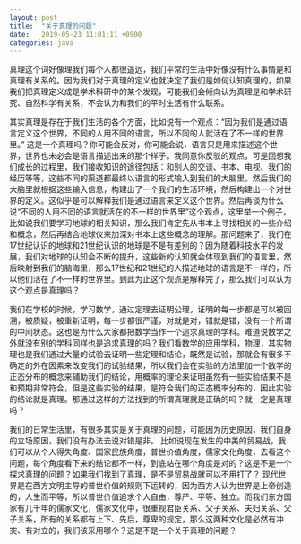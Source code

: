 ```yaml
---
layout: post
title:  "关于真理的问题"
date:   2019-05-23 11:01:11 +0900
categories: java
---
```


真理这个词好像理我们每个人都很遥远，我们平常的生活中好像没有什么事情是和真理有关系的。因为我们对于真理的定义也就决定了我们是如何认知真理的，如果我们把真理定义成是学术科研中的某个发现，可能我们会倾向认为真理是和学术研究、自然科学有关系，不会认为和我们的平时生活有什么联系。

其实真理是存在于我们生活的各个方面，比如说有一个观点：“因为我们是通过语言定义这个世界，不同的人用不同的语言，所以不同的人就活在了不一样的世界里。” 这是一个真理吗？你可能会反对，你可能会说，语言只是用来描述这个世界，世界也未必会是语言描述出来的那个样子。我同意你反驳的观点，可是回想我们成长的过程里，我们接收知识的途径包括：和别人的交谈、书本、电视、我们的经历等等，这些不同的渠道都最终以语言的形式输入到我们的大脑里。然后我们的大脑里就根据这些输入信息，构建出了一个我们的生活环境，然后构建出一个对世界的定义。这似乎是可以解释我们是通过语言来定义这个世界。然后再谈为什么说“不同的人用不同的语言就活在的不一样的世界里”这个观点，这里举一个例子，比如说我们要学习地球的相关知识，那么我们肯定先从书本上寻找相关的一些介绍和概念，然后再结合地球仪来加深对书本上这些概念的理解。那问题来了，我们在17世纪认识的地球和21世纪认识的地球是不是有差别的？因为随着科技水平的发展，我们对地球的认知会不断的提升，这些新的认知就会体现到我们的语言里，然后映射到我们的脑海里，那么17世纪和21世纪的人描述地球的语言是不一样的，所以他们活在了不一样的世界里。到此为止这个观点是解释完了，那么我们可以认为这个观点是真理吗？ 

我们在学校的时候，学习数学，通过定理去证明公理，证明的每一步都是可以被回溯，被质疑，被重新证明，每一步都很严谨，对就是对，错就是错，没有一个所谓的中间状态。这也是为什么大家都把数学当作一个追求真理的学科。难道说数学之外就没有别的学科同样也是追求真理的吗？我们看数学的应用学科，物理，其实物理也是我们通过大量的试验去证明一些定理和结论，既然是试验，那就会有很多不确定的外在因素来改变我们的试验结果，所以我们会在实验的方法里加一个数学的正态分布的概念来辅助我们的结论，用概率的理论来证明虽然有一些实验结果不是和预期非常符合，但是这些实验的结果，是符合我们的正态概率分布的，因此实验的结论就是真理。那通过这样的方法找到的所谓真理就是正确的吗？就一定是真理吗？
	 
我们的日常生活里，有很多其实是关于真理的问题，可能因为历史原因，我们自身的立场原因，我们没有办法去说对错是非。 比如说现在发生的中美的贸易战，我们可以从个人得失角度、国家民族角度，普世价值角度，儒家文化角度，去看这个问题，每个角度看下来的结论都不一样，到底站在哪个角度是对的？这是不是一个探求真理的问题？如果我们找到了真理，是不是贸易战就可以不用打了？ 现代世界是在西方文明主导的普世价值的规则下运转的，因为西方人认为世界是上帝创造的，人生而平等，所以普世价值追求个人自由，尊严、平等、独立。而我们东方国家有几千年的儒家文化，儒家文化中，很重视君臣关系、父子关系、夫妇关系、父子关系，所有的关系都有上下、先后，尊卑的规定，那么这两种文化是必然有冲突、有对立的，我们该采用哪个？这是不是一个关于真理的问题？	 